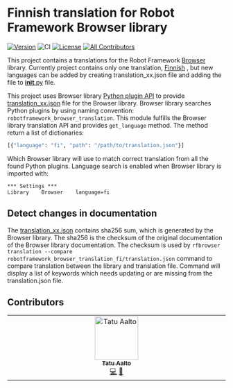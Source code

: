 # Finnish translation for Robot Framework Browser library
[![Version](https://img.shields.io/pypi/v/robotframework-browser-translation.svg)](https://pypi.python.org/pypi/robotframework-browser-translation)
![CI](https://github.com/MarketSquare/robotframework-browser-translation/actions/workflows/on-push.yml/badge.svg)
[![License](https://img.shields.io/badge/License-Apache%202.0-blue.svg)](https://opensource.org/licenses/Apache-2.0)
[![All Contributors](https://img.shields.io/github/all-contributors/MarketSquare/robotframework-browser-translation?color=ee8449&style=flat-square)](#contributors)


This project contains a translations for the Robot Framework
[Browser](https://github.com/MarketSquare/robotframework-browser)
library. Currently project contains only one translation,
[Finnish](https://github.com/MarketSquare/robotframework-browser-translation/blob/main/robotframework_browser_translation/translation_fi.json)
, but new languages can be added by creating translation_xx.json file
and adding the file to
[__init__.py](https://github.com/MarketSquare/robotframework-browser-translation/blob/main/robotframework_browser_translation/__init__.py) file.

This project uses Browser library
[Python plugin API](https://packaging.python.org/en/latest/guides/creating-and-discovering-plugins/)
to provide
[translation_xx.json](https://github.com/MarketSquare/robotframework-browser-translation/blob/main/robotframework_browser_translation/translation_fi.json)
file for the Browser library. Browser library searches Python plugins by using
naming convention: `robotframework_browser_translation`. This module
fulfills the Browser library translation API and provides `get_language`
method. The method return a list of dictionaries:

```python
[{"language": "fi", "path": "/path/to/translation.json"}]
```
Which Browser library will use to match correct translation from all
the found Python plugins. Language search is enabled when Browser
library is imported with:

```robotRobotFramework
*** Settings ***
Library    Browser    language=fi
```

## Detect changes in documentation
The
[translation_xx.json](https://github.com/MarketSquare/robotframework-browser-translation/blob/main/robotframework_browser_translation/translation_fi.json)
contains sha256 sum, which is generated by the Browser library. The sha256
is the checksum of the original documentation of the Browser library documentation.
The checksum is used by
`rfbrowser translation --compare robotframework_browser_translation_fi/translation.json`
command to compare translation between the library and translation file. Command will
display a list of keywords which needs updating or are missing from the translation.json
file.

## Contributors

<!-- ALL-CONTRIBUTORS-LIST:START - Do not remove or modify this section -->
<!-- prettier-ignore-start -->
<!-- markdownlint-disable -->
<table>
  <tbody>
    <tr>
      <td align="center" valign="top" width="14.28%"><a href="https://github.com/aaltat"><img src="https://avatars.githubusercontent.com/u/2665023?v=4?s=100" width="100px;" alt="Tatu Aalto"/><br /><sub><b>Tatu Aalto</b></sub></a><br /><a href="#code-aaltat" title="Code">💻</a> <a href="#doc-aaltat" title="Documentation">📖</a></td>
    </tr>
  </tbody>
</table>

<!-- markdownlint-restore -->
<!-- prettier-ignore-end -->

<!-- ALL-CONTRIBUTORS-LIST:END -->
